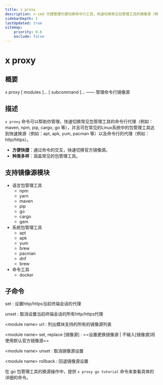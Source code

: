 ```yaml
---
title: x proxy
description: x-cmd 代理管理代理切换命令行工具，快速切换常见包管理工具的镜像源（例如：maven, npm, pip, cargo, go 等），并且可在常见的Linux系统中的包管理工具达到快速换源（例如：apt, apk, yum, pacman 等）以及命令行的代理（例如：http/https）
sidebarDepth: 1
lastUpdated: true
sitemap:
    priority: 0.6
    exclude: false
---
```


# x proxy

<Terminal :termIndex="2"/>

## 概要

<p class="x-desc">x proxy [ modules ]... [ subcommand ]...  ——  管理命令行镜像源</p>

## 描述

`x proxy` 命令可以帮助你管理，快速切换常见包管理工具的命令行代理（例如：maven, npm, pip, cargo, go 等），并且可在常见的Linux系统中的包管理工具达到快速换源（例如：apt, apk, yum, pacman 等）以及命令行的代理（例如：http/https）。

- **方便快捷**：通过命令的交互，快速切换官方镜像源。
- **种类多样**：涵盖常见的包管理工具。

## 支持镜像源模块

- 语言包管理工具
    - npm
    - yarn
    - maven
    - pip
    - go
    - cargo
    - gem
- 系统包管理工具
    - apt
    - apk
    - yum
    - brew
    - pacman
    - dnf
    - brew
- 命令工具
    - docker

## 子命令

set
:  设置http/https当前终端会话的代理

unset
:  取消设置当前终端会话的所有http/https代理

\<module name\> url
:   列出模块支持的所有的镜像源列表

\<module name\> set, replace [镜像源]
:   ==设置更换镜像源 | 不输入[镜像源]将使用默认官方镜像源==

\<module name\> unset
:   取消镜像源设置

\<module name\> rollback
:   回退镜像源设置

<Badge type="tip" text="提示" vertical="middle" /> 在 go 包管理工具的换源操作中，提供 <code>x proxy go tutorial</code> 命令来查看具体的详细的命令。
